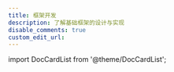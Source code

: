 ```yaml
---
title: 框架开发
description: 了解基础框架的设计与实现
disable_comments: true
custom_edit_url:
---
```


import DocCardList from '@theme/DocCardList';

<DocCardList />
